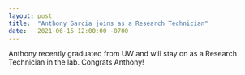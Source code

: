 ```yaml
---
layout: post
title:  "Anthony Garcia joins as a Research Technician"
date:   2021-06-15 12:00:00 -0700
---
```

Anthony recently graduated from UW and will stay on as a Research Technician in the lab. Congrats Anthony!